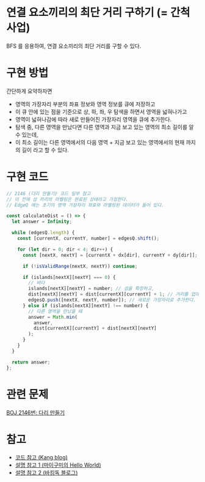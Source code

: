 # 연결 요소끼리의 최단 거리 구하기 (= 간척 사업)

BFS 를 응용하여, 연결 요소끼리의 최단 거리를 구할 수 있다.

# 구현 방법

간단하게 요약하자면

- 영역의 가장자리 부분의 좌표 정보와 영역 정보를 큐에 저장하고
- 이 큐 안에 있는 점을 기준으로 상, 하, 좌, 우 탐색을 하면서 영역을 넓혀나가고
- 영역이 넓혀나감에 따라 새로 만들어진 가장자리 영역을 큐에 추가한다.
- 탐색 중, 다른 영역을 만났다면 다른 영역과 지금 보고 있는 영역의 최소 길이를 알 수 있는데,
- 이 최소 길이는 다른 영역에서의 다음 영역 + 지금 보고 있는 영역에서의 현재 까지의 길이 라고 할 수 있다.

# 구현 코드

```javascript
// 2146 (다리 만들기) 코드 일부 참고
// 이 전에 섬 끼리의 라벨링은 완료된 상태라고 가정한다.
// EdgeQ 에는 초기의 영역 가장자리 좌표와 라벨링된 데이터가 들어 있다.

const calculateDist = () => {
  let answer = Infinity;

  while (edgesQ.length) {
    const [currentX, currentY, number] = edgesQ.shift();

    for (let dir = 0; dir < 4; dir++) {
      const [nextX, nextY] = [currentX + dx[dir], currentY + dy[dir]];

      if (!isValidRange(nextX, nextY)) continue;

      if (islands[nextX][nextY] === 0) {
        // 바다
        islands[nextX][nextY] = number; // 섬을 확장하고,
        dist[nextX][nextY] = dist[currentX][currentY] + 1; // 거리를 업데이트 한 후
        edgesQ.push([nextX, nextY, number]); // 새로운 가장자리로 추가한다.
      } else if (islands[nextX][nextY] !== number) {
        // 다른 영역을 만났을 때
        answer = Math.min(
          answer,
          dist[currentX][currentY] + dist[nextX][nextY]
        );
      }
    }
  }

  return answer;
};
```

# 관련 문제

[BOJ 2146번: 다리 만들기](https://www.acmicpc.net/problem/2146)

# 참고

- [코드 참고 (Kang blog)](https://kagrin97-blog.vercel.app/algorithm/2146-%EB%8B%A4%EB%A6%AC%20%EB%A7%8C%EB%93%A4%EA%B8%B0)
- [설명 참고 1 (마이구미의 Hello World)](https://kagrin97-blog.vercel.app/algorithm/2146-%EB%8B%A4%EB%A6%AC%20%EB%A7%8C%EB%93%A4%EA%B8%B0)
- [설명 참고 2 (바킹독 블로그)](https://blog.encrypted.gg/580)
